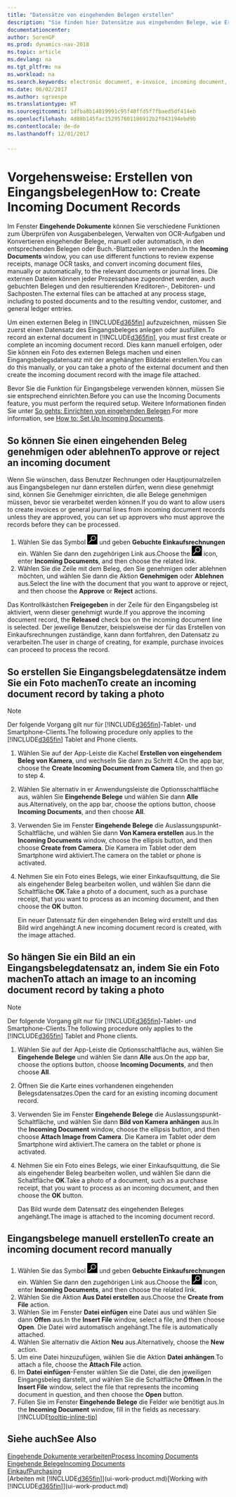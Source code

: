 ```yaml
---
title: "Datensätze von eingehenden Belegen erstellen"
description: "Sie finden hier Datensätze aus eingehenden Belege, wie Erechnungen erstellen und verwalten OCRaufgaben, elektronische Geschäftsverkehr und Belegaustausch."
documentationcenter: 
author: SorenGP
ms.prod: dynamics-nav-2018
ms.topic: article
ms.devlang: na
ms.tgt_pltfrm: na
ms.workload: na
ms.search.keywords: electronic document, e-invoice, incoming document, OCR, ecommerce, document exchange, import invoice
ms.date: 06/02/2017
ms.author: sgroespe
ms.translationtype: HT
ms.sourcegitcommit: 1dfba8b14019991c95f40ffd5f7fbaed5df414eb
ms.openlocfilehash: 4d88b145fac152957601186912b2f043194ebd9b
ms.contentlocale: de-de
ms.lasthandoff: 12/01/2017

---
```

# <a name="how-to-create-incoming-document-records"></a><span data-ttu-id="66df3-103">Vorgehensweise: Erstellen von Eingangsbelegen</span><span class="sxs-lookup"><span data-stu-id="66df3-103">How to: Create Incoming Document Records</span></span>
<span data-ttu-id="66df3-104">Im Fenster **Eingehende Dokumente** können Sie verschiedene Funktionen zum Überprüfen von Ausgabenbelegen, Verwalten von OCR-Aufgaben und Konvertieren eingehender Belege, manuell oder automatisch, in den entsprechenden Belegen oder Buch.-Blattzeilen verwenden.</span><span class="sxs-lookup"><span data-stu-id="66df3-104">In the **Incoming Documents** window, you can use different functions to review expense receipts, manage OCR tasks, and convert incoming document files, manually or automatically, to the relevant documents or journal lines.</span></span> <span data-ttu-id="66df3-105">Die externen Dateien können jeder Prozessphase zugeordnet werden, auch gebuchten Belegen und den resultierenden Kreditoren-, Debitoren- und Sachposten.</span><span class="sxs-lookup"><span data-stu-id="66df3-105">The external files can be attached at any process stage, including to posted documents and to the resulting vendor, customer, and general ledger entries.</span></span>

<span data-ttu-id="66df3-106">Um einen externen Beleg in [!INCLUDE[d365fin](includes/d365fin_md.md)] aufzuzeichnen, müssen Sie zuerst einen Datensatz des Eingangsbeleges anlegen oder ausfüllen.</span><span class="sxs-lookup"><span data-stu-id="66df3-106">To record an external document in [!INCLUDE[d365fin](includes/d365fin_md.md)], you must first create or complete an incoming document record.</span></span> <span data-ttu-id="66df3-107">Dies kann manuell erfolgen, oder Sie können ein Foto des externen Belegs machen und einen Eingangsbelegsdatensatz mit der angehängten Bilddatei erstellen.</span><span class="sxs-lookup"><span data-stu-id="66df3-107">You can do this manually, or you can take a photo of the external document and then create the incoming document record with the image file attached.</span></span>

<span data-ttu-id="66df3-108">Bevor Sie die Funktion für Eingangsbelege verwenden können, müssen Sie sie entsprechend einrichten.</span><span class="sxs-lookup"><span data-stu-id="66df3-108">Before you can use the Incoming Documents feature, you must perform the required setup.</span></span> <span data-ttu-id="66df3-109">Weitere Informationen finden Sie unter [So gehts: Einrichten von eingehenden Belegen](across-how-setup-income-documents.md).</span><span class="sxs-lookup"><span data-stu-id="66df3-109">For more information, see [How to: Set Up Incoming Documents](across-how-setup-income-documents.md).</span></span>

## <a name="to-approve-or-reject-an-incoming-document"></a><span data-ttu-id="66df3-110">So können Sie einen eingehenden Beleg genehmigen oder ablehnen</span><span class="sxs-lookup"><span data-stu-id="66df3-110">To approve or reject an incoming document</span></span>
<span data-ttu-id="66df3-111">Wenn Sie wünschen, dass Benutzer Rechnungen oder Hauptjournalzeilen aus Eingangsbelegen nur dann erstellen dürfen, wenn diese genehmigt sind, können Sie Genehmiger einrichten, die alle Belege genehmigen müssen, bevor sie verarbeitet werden können.</span><span class="sxs-lookup"><span data-stu-id="66df3-111">If you do want to allow users to create invoices or general journal lines from incoming document records unless they are approved, you can set up approvers who must approve the records before they can be processed.</span></span>

1. <span data-ttu-id="66df3-112">Wählen Sie das Symbol ![Nach Seite oder Bericht suchen](media/ui-search/search_small.png "Nach Seite oder Bericht suchen") und geben **Gebuchte Einkaufsrechnungen** ein. Wählen Sie dann den zugehörigen Link aus.</span><span class="sxs-lookup"><span data-stu-id="66df3-112">Choose the ![Search for Page or Report](media/ui-search/search_small.png "Search for Page or Report icon") icon, enter **Incoming Documents**, and then choose the related link.</span></span>
2. <span data-ttu-id="66df3-113">Wählen Sie die Zeile mit dem Beleg, den Sie genehmigen oder ablehnen möchten, und wählen Sie dann die Aktion **Genehmigen** oder **Ablehnen** aus.</span><span class="sxs-lookup"><span data-stu-id="66df3-113">Select the line with the document that you want to approve or reject, and then choose the **Approve** or **Reject** actions.</span></span>

<span data-ttu-id="66df3-114">Das Kontrollkästchen **Freigegeben** in der Zeile für den Eingangsbeleg ist aktiviert, wenn dieser genehmigt wurde.</span><span class="sxs-lookup"><span data-stu-id="66df3-114">If you approve the incoming document record, the **Released** check box on the incoming document line is selected.</span></span> <span data-ttu-id="66df3-115">Der jeweilige Benutzer, beispielsweise der für das Erstellen von Einkaufsrechnungen zuständige, kann dann fortfahren, den Datensatz zu verarbeiten.</span><span class="sxs-lookup"><span data-stu-id="66df3-115">The user in charge of creating, for example, purchase invoices can proceed to process the record.</span></span>

## <a name="to-create-an-incoming-document-record-by-taking-a-photo"></a><span data-ttu-id="66df3-116">So erstellen Sie Eingangsbelegdatensätze indem Sie ein Foto machen</span><span class="sxs-lookup"><span data-stu-id="66df3-116">To create an incoming document record by taking a photo</span></span>
> [!NOTE]  
>   <span data-ttu-id="66df3-117">Der folgende Vorgang gilt nur für [!INCLUDE[d365fin](includes/d365fin_md.md)]-Tablet- und Smartphone-Clients.</span><span class="sxs-lookup"><span data-stu-id="66df3-117">The following procedure only applies to the [!INCLUDE[d365fin](includes/d365fin_md.md)] Tablet and Phone clients.</span></span>

1. <span data-ttu-id="66df3-118">Wählen Sie auf der App-Leiste die Kachel **Erstellen von eingehendem Beleg von Kamera**, und wechseln Sie dann zu Schritt 4.</span><span class="sxs-lookup"><span data-stu-id="66df3-118">On the app bar, choose the **Create Incoming Document from Camera** tile, and then go to step 4.</span></span>
2. <span data-ttu-id="66df3-119">Wählen Sie alternativ in er Anwendungsleiste die Optionsschaltfläche aus, wählen Sie **Eingehende Belege** und wählen Sie dann **Alle** aus.</span><span class="sxs-lookup"><span data-stu-id="66df3-119">Alternatively, on the app bar, choose the options button, choose **Incoming Documents**, and then choose **All**.</span></span>
3. <span data-ttu-id="66df3-120">Verwenden Sie im Fenster **Eingehende Belege** die Auslassungspunkt-Schaltfläche, und wählen Sie dann **Von Kamera erstellen** aus.</span><span class="sxs-lookup"><span data-stu-id="66df3-120">In the **Incoming Documents** window, choose the ellipsis button, and then choose **Create from Camera**.</span></span> <span data-ttu-id="66df3-121">Die Kamera im Tablet oder dem Smartphone wird aktiviert.</span><span class="sxs-lookup"><span data-stu-id="66df3-121">The camera on the tablet or phone is activated.</span></span>
4. <span data-ttu-id="66df3-122">Nehmen Sie ein Foto eines Belegs, wie einer Einkaufsquittung, die Sie als eingehender Beleg bearbeiten wollen, und wählen Sie dann die Schaltfläche **OK**.</span><span class="sxs-lookup"><span data-stu-id="66df3-122">Take a photo of a document, such as a purchase receipt, that you want to process as an incoming document, and then choose the **OK** button.</span></span>

    <span data-ttu-id="66df3-123">Ein neuer Datensatz für den eingehenden Beleg wird erstellt und das Bild wird angehängt.</span><span class="sxs-lookup"><span data-stu-id="66df3-123">A new incoming document record is created, with the image attached.</span></span>

## <a name="to-attach-an-image-to-an-incoming-document-record-by-taking-a-photo"></a><span data-ttu-id="66df3-124">So hängen Sie ein Bild an ein Eingangsbelegdatensatz an, indem Sie ein Foto machen</span><span class="sxs-lookup"><span data-stu-id="66df3-124">To attach an image to an incoming document record by taking a photo</span></span>
> [!NOTE]  
>   <span data-ttu-id="66df3-125">Der folgende Vorgang gilt nur für [!INCLUDE[d365fin](includes/d365fin_md.md)]-Tablet- und Smartphone-Clients.</span><span class="sxs-lookup"><span data-stu-id="66df3-125">The following procedure only applies to the [!INCLUDE[d365fin](includes/d365fin_md.md)] Tablet and Phone clients.</span></span>

1. <span data-ttu-id="66df3-126">Wählen Sie auf der App-Leiste die Optionsschaltfläche aus, wählen Sie **Eingehende Belege** und wählen Sie dann **Alle** aus.</span><span class="sxs-lookup"><span data-stu-id="66df3-126">On the app bar, choose the options button, choose **Incoming Documents**, and then choose **All**.</span></span>
2. <span data-ttu-id="66df3-127">Öffnen Sie die Karte eines vorhandenen eingehenden Belegsdatensatzes.</span><span class="sxs-lookup"><span data-stu-id="66df3-127">Open the card for an existing incoming document record.</span></span>
3. <span data-ttu-id="66df3-128">Verwenden Sie im Fenster **Eingehende Belege** die Auslassungspunkt-Schaltfläche, und wählen Sie dann **Bild von Kamera anhängen** aus.</span><span class="sxs-lookup"><span data-stu-id="66df3-128">In the **Incoming Document** window, choose the ellipsis button, and then choose **Attach Image from Camera**.</span></span> <span data-ttu-id="66df3-129">Die Kamera im Tablet oder dem Smartphone wird aktiviert.</span><span class="sxs-lookup"><span data-stu-id="66df3-129">The camera on the tablet or phone is activated.</span></span>
4. <span data-ttu-id="66df3-130">Nehmen Sie ein Foto eines Belegs, wie einer Einkaufsquittung, die Sie als eingehender Beleg bearbeiten wollen, und wählen Sie dann die Schaltfläche **OK**.</span><span class="sxs-lookup"><span data-stu-id="66df3-130">Take a photo of a document, such as a purchase receipt, that you want to process as an incoming document, and then choose the **OK** button.</span></span>

    <span data-ttu-id="66df3-131">Das Bild wurde dem Datensatz des eingehenden Beleges angehängt.</span><span class="sxs-lookup"><span data-stu-id="66df3-131">The image is attached to the incoming document record.</span></span>

## <a name="to-create-an-incoming-document-record-manually"></a><span data-ttu-id="66df3-132">Eingangsbelege manuell erstellen</span><span class="sxs-lookup"><span data-stu-id="66df3-132">To create an incoming document record manually</span></span>
1. <span data-ttu-id="66df3-133">Wählen Sie das Symbol ![Nach Seite oder Bericht suchen](media/ui-search/search_small.png "Nach Seite oder Bericht suchen") und geben **Gebuchte Einkaufsrechnungen** ein. Wählen Sie dann den zugehörigen Link aus.</span><span class="sxs-lookup"><span data-stu-id="66df3-133">Choose the ![Search for Page or Report](media/ui-search/search_small.png "Search for Page or Report icon") icon, enter **Incoming Documents**, and then choose the related link.</span></span>
2. <span data-ttu-id="66df3-134">Wählen Sie die Aktion **Aus Datei erstellen** aus.</span><span class="sxs-lookup"><span data-stu-id="66df3-134">Choose the **Create from File** action.</span></span>  
3. <span data-ttu-id="66df3-135">Wählen Sie im Fenster **Datei einfügen** eine Datei aus und wählen Sie dann **Offen** aus.</span><span class="sxs-lookup"><span data-stu-id="66df3-135">In the **Insert File** window, select a file, and then choose **Open**.</span></span> <span data-ttu-id="66df3-136">Die Datei wird automatisch angehängt.</span><span class="sxs-lookup"><span data-stu-id="66df3-136">The file is automatically attached.</span></span>
4. <span data-ttu-id="66df3-137">Wählen Sie alternativ die Aktion **Neu** aus.</span><span class="sxs-lookup"><span data-stu-id="66df3-137">Alternatively, choose the **New** action.</span></span>
5. <span data-ttu-id="66df3-138">Um eine Datei hinzuzufügen, wählen Sie die Aktion **Datei anhängen**.</span><span class="sxs-lookup"><span data-stu-id="66df3-138">To attach a file, choose the **Attach File** action.</span></span>
6. <span data-ttu-id="66df3-139">Im **Datei einfügen**-Fenster wählen Sie die Datei, die den jeweiligen Eingangsbeleg darstellt, und wählen Sie die Schaltfläche **Öffnen**.</span><span class="sxs-lookup"><span data-stu-id="66df3-139">In the **Insert File** window, select the file that represents the incoming document in question, and then choose the **Open** button.</span></span>
7. <span data-ttu-id="66df3-140">Füllen Sie im Fenster **Eingehende Belege** die Felder wie benötigt aus.</span><span class="sxs-lookup"><span data-stu-id="66df3-140">In the **Incoming Document** window, fill in the fields as necessary.</span></span> [!INCLUDE[tooltip-inline-tip](includes/tooltip-inline-tip_md.md)]

## <a name="see-also"></a><span data-ttu-id="66df3-141">Siehe auch</span><span class="sxs-lookup"><span data-stu-id="66df3-141">See Also</span></span>
[<span data-ttu-id="66df3-142">Eingehende Dokumente verarbeiten</span><span class="sxs-lookup"><span data-stu-id="66df3-142">Process Incoming Documents</span></span>](across-process-income-documents.md)  
[<span data-ttu-id="66df3-143">Eingehende Belege</span><span class="sxs-lookup"><span data-stu-id="66df3-143">Incoming Documents</span></span>](across-income-documents.md)  
[<span data-ttu-id="66df3-144">Einkauf</span><span class="sxs-lookup"><span data-stu-id="66df3-144">Purchasing</span></span>](purchasing-manage-purchasing.md)  
<span data-ttu-id="66df3-145">[Arbeiten mit [!INCLUDE[d365fin](includes/d365fin_md.md)]](ui-work-product.md)</span><span class="sxs-lookup"><span data-stu-id="66df3-145">[Working with [!INCLUDE[d365fin](includes/d365fin_md.md)]](ui-work-product.md)</span></span>

